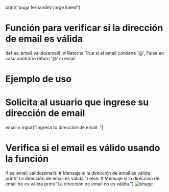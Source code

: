 print("puga fernandez jorge kaled")
# Función para verificar si la dirección de email es válida
def es_email_valido(email):
    # Retorna True si el email contiene '@', False en caso contrario
    return '@' in email

# Ejemplo de uso
# Solicita al usuario que ingrese su dirección de email
email = input("Ingresa tu dirección de email: ")

# Verifica si el email es válido usando la función
if es_email_valido(email):
    # Mensaje si la dirección de email es válida
    print("La dirección de email es válida.")
else:
    # Mensaje si la dirección de email no es válida
    print("La dirección de email no es válida.")
![image](https://github.com/user-attachments/assets/bc75af8b-0724-4d43-8836-d29a2ab35517)
